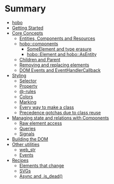 # Summary

- [hobo](../../README.md)
- [Getting Started](getting-started.md)
- [Core Concepts](basic-concepts.md)
	- [Entities, Components and Resources]()
	- [hobo::components]()
		- [SomeElement and type erasure]()
		- [hobo::Element and hobo::AsEntity]()
	- [Children and Parent]() <!-- also leave_parent -->
	- [Removing and replacing elements]()
	- [DOM Events and EventHandlerCallback]()
- [Styling](basic-concepts/styling.md)
	- [Selector](basic-concepts/styling/selector.md)
	- [Property](basic-concepts/styling/property.md)
	- [@-rules](basic-concepts/styling/at-rules.md)
	- [Colors](basic-concepts/styling/colors.md)
	- [Marking]()
	- [Every way to make a class]()
	- [Precedence gotchas due to class reuse]()
- [Managing state and relations with Components](state.md)
	- [Raw element access](state/raw_element.md)
	- [Queries]()
	- [Signals]()
- [Building the DOM](building-the-dom.md)
- [Other utilities](utilities.md)
	- [web_str](utilities/web_str.md)
	- [Events]()
- [Recipes](recipes.md)
	- [Elements that change](recipes/elements-that-change.md)
	- [SVGs](recipes/svgs.md)
	- [Async and .is_dead()]()
